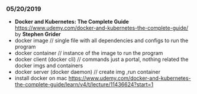### 05/20/2019
- **Docker and Kubernetes: The Complete Guide** https://www.udemy.com/docker-and-kubernetes-the-complete-guide/ by **Stephen Grider**
- docker image // single file with all dependencies and configs to run the program
- docker container // instance of the image to run the program
- docker client (docker cli) // commands just a portal, nothing related the docker imgs and containers
- docker server (docker daemon) // create img ,run container
- install docker on mac https://www.udemy.com/docker-and-kubernetes-the-complete-guide/learn/v4/t/lecture/11436624?start=1
